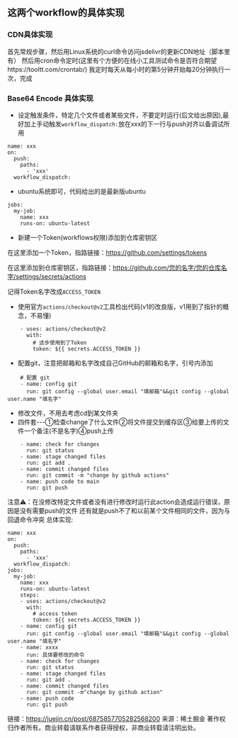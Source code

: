 ## 这两个workflow的具体实现

### CDN具体实现
首先常规步骤，然后用Linux系统的curl命令访问jsdelivr的更新CDN地址（脚本里有）
然后用cron命令定时(这里有个方便的在线小工具测试命令是否符合期望https://tooltt.com/crontab/) 我定时每天从每小时的第5分钟开始每20分钟执行一次，完成

### Base64 Encode 具体实现
* 设定触发条件，特定几个文件或者某些文件，不要定时运行(后文给出原因),最好加上手动触发`workflow_dispatch:`放在xxx的下一行与push对齐以备调试所用
```
name: xxx
on: 
  push:
    paths:
      - 'xxx'
  workflow_dispatch:
```
* ubuntu系统即可，代码给出的是最新版ubuntu
```
jobs:
  my-job:
    name: xxx
    runs-on: ubuntu-latest
```
* 新建一个Token(workflows权限)添加到仓库密钥区

在这里添加一个Token，指路链接：https://github.com/settings/tokens

在这里添加到仓库密钥区，指路链接：https://github.com/您的名字/您的仓库名字/settings/secrets/actions 

记得Token名字改成` ACCESS_TOKEN `
* 使用官方`actions/checkout@v2`工具检出代码(v1的改良版，v1用到了指针的概念，不易懂)
```
    - uses: actions/checkout@v2
      with:
        # 这步使用到了Token
        token: ${{ secrets.ACCESS_TOKEN }}
```
* 配置git，注意把邮箱和名字改成自己GitHub的邮箱和名字，引号内添加
```
    # 配置 git
    - name: config git
      run: git config --global user.email "填邮箱"&&git config --global user.name "填名字"
```
* 修改文件，不用去考虑cd到某文件夹
* 四件套---①检查change了什么文件②将文件提交到缓存区③给要上传的文件一个备注(不是名字)④push上传
```
    - name: check for changes
      run: git status
    - name: stage changed files
      run: git add .
    - name: commit changed files
      run: git commit -m "change by github actions"
    - name: push code to main
      run: git push
```
注意⚠️：在没修改特定文件或者没有进行修改时运行此action会造成运行错误，原因是没有需要push的文件
还有就是push不了和以前某个文件相同的文件，因为与回退命令冲突
总体实现: 

```
name: xxx
on: 
  push:
    paths:
      - 'xxx'
  workflow_dispatch:
jobs:
  my-job:
    name: xxx
    runs-on: ubuntu-latest
    steps:
    - uses: actions/checkout@v2
      with:
        # access token
        token: ${{ secrets.ACCESS_TOKEN }}
    - name: config git
      run: git config --global user.email "填邮箱"&&git config --global user.name "填名字"
    - name: xxxx
      run: 具体要修改的命令
    - name: check for changes
      run: git status
    - name: stage changed files
      run: git add .
    - name: commit changed files
      run: git commit -m"change by github action"
    - name: push code
      run: git push
```
链接：https://juejin.cn/post/6875857705282568200
来源：稀土掘金
著作权归作者所有。商业转载请联系作者获得授权，非商业转载请注明出处。
